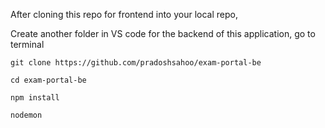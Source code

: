 After cloning this repo for frontend into your local repo,

Create another folder in VS code for the backend of this application, go to terminal 

`git clone https://github.com/pradoshsahoo/exam-portal-be`

`cd exam-portal-be`

`npm install`

`nodemon`
